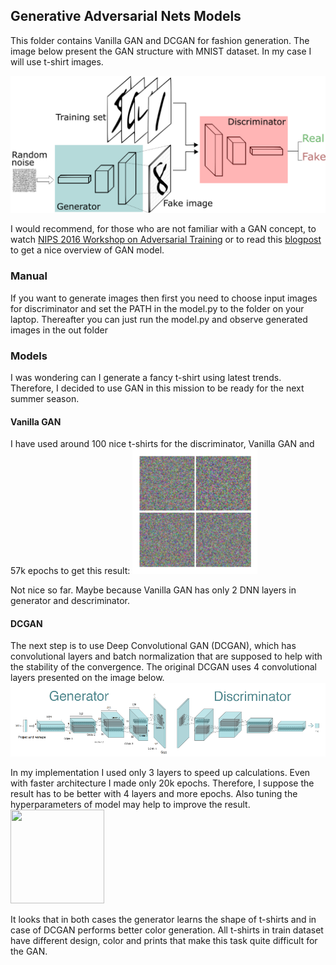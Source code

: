 ## Generative Adversarial Nets Models

This folder contains Vanilla GAN and DCGAN for fashion generation. The image below present the GAN structure with MNIST dataset. In my case I will use t-shirt images.

<img src="GANs.png">

I would recommend, for those who are not familiar with a GAN concept, to watch [NIPS 2016 Workshop on Adversarial Training](https://www.youtube.com/playlist?list=PLJscN9YDD1buxCitmej1pjJkR5PMhenTF) or to read this [blogpost](https://towardsdatascience.com/understanding-generative-adversarial-networks-4dafc963f2ef) to get a nice overview of GAN model.

### Manual
If you want to generate images then first you need to choose input images for discriminator and set the PATH in the model.py to the folder on your laptop.
Thereafter you can just run the model.py and observe generated images in the out folder

### Models
I was wondering can I generate a fancy t-shirt using latest trends. Therefore, I decided to use GAN in this mission to be ready for the next summer season.
#### Vanilla GAN
I have used around 100 nice t-shirts for the discriminator, Vanilla GAN and 57k epochs to get this result:
<img src="out_man_tshirts_4/generated_tshirts.gif"  height="200" width="200">

Not nice so far. Maybe because Vanilla GAN has only 2 DNN layers in generator and descriminator. 

#### DCGAN
The next step is to use Deep Convolutional GAN (DCGAN), which has convolutional layers and batch normalization that are supposed to help with the stability of the convergence. The original DCGAN uses 4 convolutional layers presented on the image below. 
<img src="dcgan.png">

In my implementation I used only 3 layers to speed up calculations. Even with faster architecture I made only 20k epochs. Therefore, I suppose the result has to be better with 4 layers and more epochs. Also tuning the hyperparameters of model may help to improve the result.   
<img src="dcgan_out_man_tshirts/tshirts.gif" height="150" width="150">

It looks that in both cases the generator learns the shape of t-shirts and in case of DCGAN performs better color generation. All t-shirts in train dataset have different design, color and prints that make this task quite difficult for the GAN.

